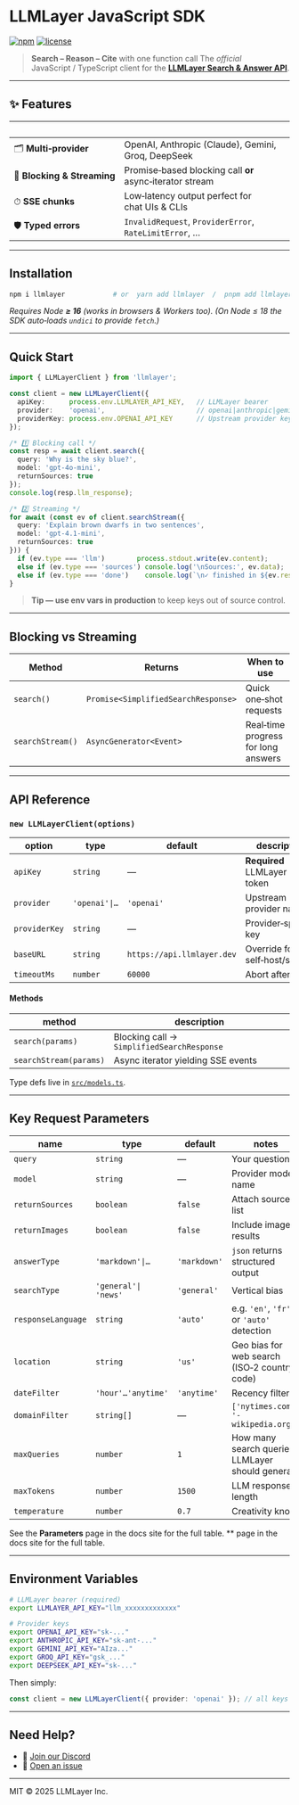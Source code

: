 # LLMLayer JavaScript SDK

[![npm](https://img.shields.io/npm/v/llmlayer?color=blue)](https://www.npmjs.com/package/llmlayer)
[![license](https://img.shields.io/npm/l/llmlayer.svg)](LICENSE)

> **Search – Reason – Cite** with one function call
> The *official* JavaScript / TypeScript client for the **[LLMLayer Search & Answer API](https://llmlayer.ai)**.

---

## ✨ Features

|                             |                                                          |
| --------------------------- | -------------------------------------------------------- |
| 🗂 **Multi‑provider**       | OpenAI, Anthropic (Claude), Gemini, Groq, DeepSeek       |
| 🔄 **Blocking & Streaming** | Promise‑based blocking call **or** async‑iterator stream |
| ⏱ **SSE chunks**            | Low‑latency output perfect for chat UIs & CLIs           |
| 🛡 **Typed errors**         | `InvalidRequest`, `ProviderError`, `RateLimitError`, …   |

---

## Installation

```bash
npm i llmlayer            # or  yarn add llmlayer  /  pnpm add llmlayer
```

*Requires Node **≥ 16** (works in browsers & Workers too).*
*(On Node ≤ 18 the SDK auto‑loads `undici` to provide `fetch`.)*

---

## Quick Start

```ts
import { LLMLayerClient } from 'llmlayer';

const client = new LLMLayerClient({
  apiKey:      process.env.LLMLAYER_API_KEY,   // LLMLayer bearer
  provider:    'openai',                       // openai|anthropic|gemini|groq|deepseek
  providerKey: process.env.OPENAI_API_KEY      // Upstream provider key
});

/* 1️⃣ Blocking call */
const resp = await client.search({
  query: 'Why is the sky blue?',
  model: 'gpt‑4o‑mini',
  returnSources: true
});
console.log(resp.llm_response);

/* 2️⃣ Streaming */
for await (const ev of client.searchStream({
  query: 'Explain brown dwarfs in two sentences',
  model: 'gpt‑4.1‑mini',
  returnSources: true
})) {
  if (ev.type === 'llm')        process.stdout.write(ev.content);
  else if (ev.type === 'sources') console.log('\nSources:', ev.data);
  else if (ev.type === 'done')    console.log(`\n✓ finished in ${ev.response_time}s`);
}
```

> **Tip — use env vars in production** to keep keys out of source control.

---

## Blocking vs Streaming

| Method           | Returns                             | When to use                         |
| ---------------- | ----------------------------------- | ----------------------------------- |
| `search()`       | `Promise<SimplifiedSearchResponse>` | Quick one‑shot requests             |
| `searchStream()` | `AsyncGenerator<Event>`             | Real‑time progress for long answers |

---

## API Reference

### `new LLMLayerClient(options)`

| option        | type          | default                    | description                        |
| ------------- | ------------- | -------------------------- | ---------------------------------- |
| `apiKey`      | `string`      | —                          | **Required** LLMLayer bearer token |
| `provider`    | `'openai'\|…` | `'openai'`                 | Upstream provider name             |
| `providerKey` | `string`      | —                          | Provider‑specific key              |
| `baseURL`     | `string`      | `https://api.llmlayer.dev` | Override for self‑host/staging     |
| `timeoutMs`   | `number`      | `60000`                    | Abort after N ms                   |

#### Methods

| method                 | description                                |
| ---------------------- | ------------------------------------------ |
| `search(params)`       | Blocking call → `SimplifiedSearchResponse` |
| `searchStream(params)` | Async iterator yielding SSE events         |

Type defs live in [`src/models.ts`](./src/models.ts).

---

## Key Request Parameters

| name               | type                 | default      | notes                                            |
| ------------------ | -------------------- | ------------ | ------------------------------------------------ |
| `query`            | `string`             | —            | Your question                                    |
| `model`            | `string`             | —            | Provider model name                              |
| `returnSources`    | `boolean`            | `false`      | Attach sources list                              |
| `returnImages`     | `boolean`            | `false`      | Include image results                            |
| `answerType`       | `'markdown'\|…`      | `'markdown'` | `json` returns structured output                 |
| `searchType`       | `'general'\| 'news'` | `'general'`  | Vertical bias                                    |
| `responseLanguage` | `string`             | `'auto'`     | e.g. `'en'`, `'fr'`, or `'auto'` detection       |
| `location`         | `string`             | `'us'`       | Geo bias for web search (ISO‑2 country code)     |
| `dateFilter`       | `'hour'…'anytime'`   | `'anytime'`  | Recency filter                                   |
| `domainFilter`     | `string[]`           | —            | `['nytimes.com', '-wikipedia.org']`              |
| `maxQueries`       | `number`             | `1`          | How many search queries LLMLayer should generate |
| `maxTokens`        | `number`             | `1500`       | LLM response length                              |
| `temperature`      | `number`             | `0.7`        | Creativity knob                                  |

See the **Parameters** page in the docs site for the full table.
\*\* page in the docs site for the full table.

---

## Environment Variables

```bash
# LLMLayer bearer (required)
export LLMLAYER_API_KEY="llm_xxxxxxxxxxxxx"

# Provider keys
export OPENAI_API_KEY="sk‑..."
export ANTHROPIC_API_KEY="sk‑ant‑..."
export GEMINI_API_KEY="AIza..."
export GROQ_API_KEY="gsk_..."
export DEEPSEEK_API_KEY="sk‑..."
```

Then simply:

```ts
const client = new LLMLayerClient({ provider: 'openai' }); // all keys auto‑picked from env
```

---

## Need Help?

* 💬 [Join our Discord](https://discord.gg/EqQF4cjTq5)
* 🐛 [Open an issue](https://github.com/YassKhazzan/llmlayer_js/issues)

---

MIT © 2025 LLMLayer Inc.
